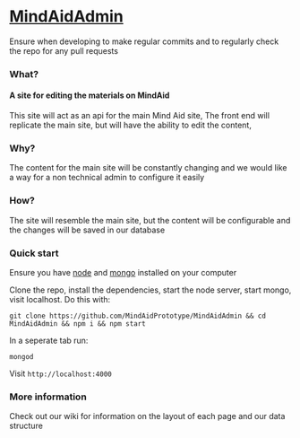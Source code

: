 # [MindAidAdmin](https://mindaidadmin.herokuapp.com)

Ensure when developing to make regular commits and to regularly check the repo for any pull requests

### What?

#### A site for editing the materials on MindAid

This site will act as an api for the main Mind Aid site,
The front end will replicate the main site, but will have the ability to edit the content,

### Why?

The content for the main site will be constantly changing and we would like a way for a non technical admin to configure it easily

### How?

The site will resemble the main site, but the content will be configurable and the changes will be saved in our database

### Quick start

Ensure you have [node](https://nodejs.org/en/download/) and [mongo](https://docs.mongodb.com/manual/installation/) installed on your computer

Clone the repo, install the dependencies, start the node server, start mongo, visit localhost. Do this with:

`git clone https://github.com/MindAidPrototype/MindAidAdmin && cd MindAidAdmin && npm i && npm start`

In a seperate tab run:

`mongod`

Visit `http://localhost:4000`

### More information

Check out our wiki for information on the layout of each page and our data structure
